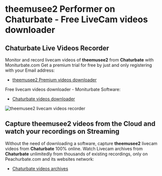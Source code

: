 # theemusee2 Performer on Chaturbate - Free LiveCam videos downloader

## Chaturbate Live Videos Recorder

Monitor and record livecam videos of **theemusee2** from **Chaturbate** with Moniturbate.com
Get a premium trial for free by just and only registering with your Email address:
* [theemusee2 Premium videos downloader](https://moniturbate.com/request-demo-licence-key.html)

Free livecam videos downloader - Moniturbate Software:
* [Chaturbate videos downloader](https://moniturbate.com/moniturbate-download-software.html)

![theemusee2 livecam videos recorder](https://peachurnet.com/templates/moniturbate-software.png)


## Capture theemusee2 videos from the Cloud and watch your recordings on Streaming

Without the need of downloading a software, capture **theemusee2** livecam videos from **Chaturbate** 100% online.
Watch Livecam archives from **Chaturbate** unlimitedly from thousands of existing recordings, only on Peachurbate.com and its websites network:
* [Chaturbate videos archives](https://peachurnet.com/)